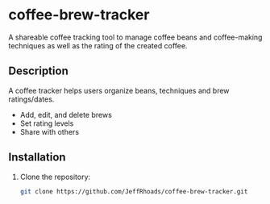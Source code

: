 # coffee-brew-tracker
A shareable coffee tracking tool to manage coffee beans and coffee-making techniques as well as the rating of the created coffee.

## Description
A coffee tracker helps users organize beans, techniques and brew ratings/dates.
- Add, edit, and delete brews
- Set rating levels
- Share with others

## Installation
1. Clone the repository:
   ```bash
   git clone https://github.com/JeffRhoads/coffee-brew-tracker.git